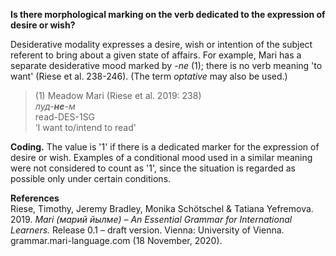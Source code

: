 **Is there morphological marking on the verb dedicated to the expression of desire or wish?**

Desiderative modality expresses a desire, wish or intention of the subject referent to bring about a given state of affairs. For example, Mari has a separate desiderative mood marked by *-ne* (1); there is no verb meaning 'to want' (Riese et al. 238-246). (The term *optative* may also be used.)

>(1) Meadow Mari (Riese et al. 2019: 238)<br/>
>*луд-**не**-м*<br/>
>read-DES-1SG<br/>
>‘I want to/intend to read'

**Coding.** The value is '1' if there is a dedicated marker for the expression of desire or wish. Examples of a conditional mood used in a similar meaning were not considered to count as '1', since the situation is regarded as possible only under certain conditions.

**References**<br/>
Riese, Timothy, Jeremy Bradley, Monika Schötschel & Tatiana Yefremova. 2019. *Mari (марий йылме) – An Essential Grammar for International Learners.* Release 0.1 – draft version. Vienna: University of Vienna. grammar.mari-language.com (18 November, 2020).
